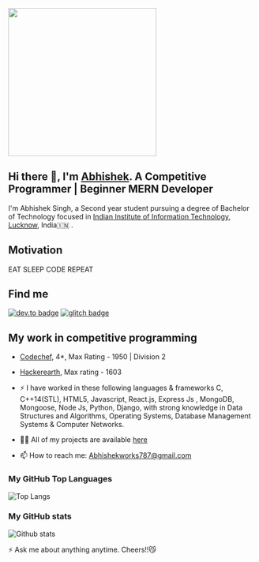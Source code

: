 <img src="https://media3.giphy.com/media/USV0ym3bVWQJJmNu3N/giphy.gif?cid=ecf05e47nzuxmut34vc38hiuailwjxf9g1dqotqo04z34zoa&rid=giphy.gif" width="300"> 

<p>
  
## Hi there 👋, I'm [Abhishek](https://github.com/Mrhb787/). A Competitive Programmer | Beginner MERN Developer
I'm Abhishek Singh, a Second year student pursuing a degree of Bachelor of Technology focused in [Indian Institute of Information Technology, Lucknow](https://iiitl.ac.in/), India:india: .

## Motivation
EAT SLEEP CODE REPEAT

## Find me 
[![dev.to badge](https://img.shields.io/badge/linkedin-Abhishek-%230177B5?style=flat&logo=linkedin)](https://www.linkedin.com/in/abhishek-singh-90a854192/)
[![glitch badge](https://img.shields.io/badge/facebook-mo.Abhishek.Sengar-%23FF0000?style=flat&logo=facebook)](https://www.facebook.com/abhishek.sengar.73997/)

## My work in competitive programming

- [Codechef](https://www.codechef.com/users/mr_hitman), 4*, Max Rating - 1950 | Division 2<br>
- [Hackerearth](https://www.hackerearth.com/@saintpopo), Max rating - 1603 <br>

- ⚡️ I have worked in these following languages & frameworks C, C++14(STL), HTML5, Javascript, React.js, Express Js , MongoDB, Mongoose, Node Js, Python, Django, with strong knowledge in Data Structures and Algorithms, Operating Systems, Database Management Systems & Computer Networks.
- 👨‍💻 All of my projects are available  [here](https://github.com/Mrhb787?tab=repositories)
- 📫 How to reach me:  [Abhishekworks787@gmail.com](mailto:Abhishekworks787@gmail.com)

### My GitHub Top Languages 
![Top Langs](https://github-readme-stats.vercel.app/api/top-langs/?username=Mrhb787)
### My GitHub stats
![Github stats](https://github-readme-stats.vercel.app/api?username=Mrhb787&show_icons=true)

 ⚡ Ask me about anything anytime. Cheers!!:smirk_cat:
</p>

